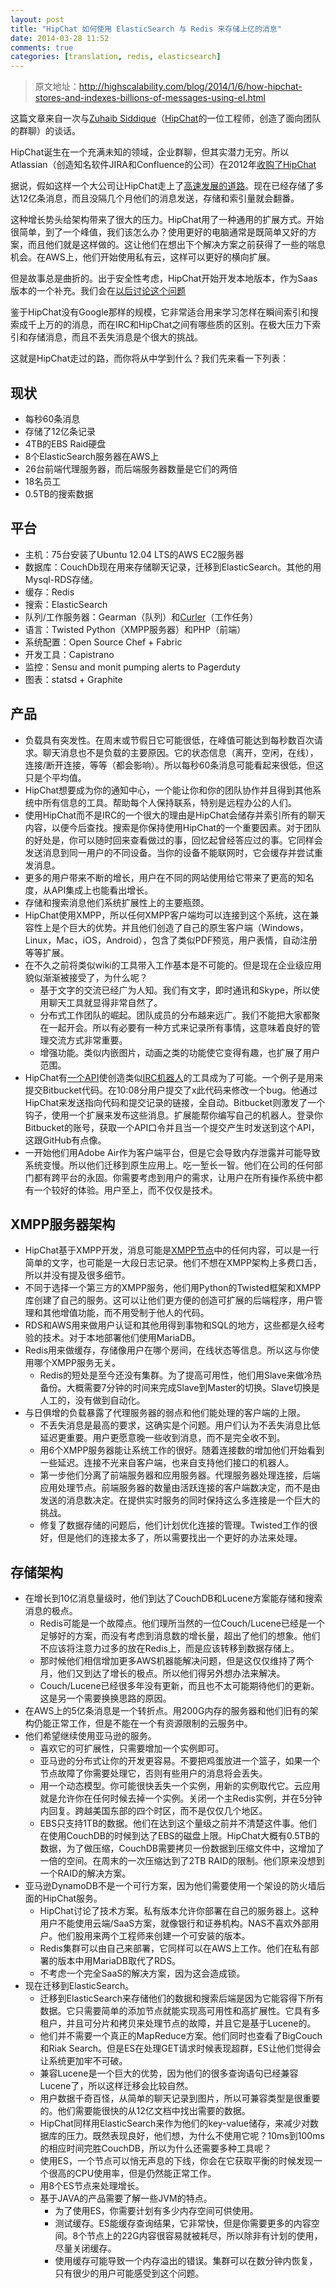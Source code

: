 ```yaml
---
layout: post
title: "HipChat 如何使用 ElasticSearch 与 Redis 来存储上亿的消息"
date: 2014-03-28 11:52
comments: true
categories: [translation, redis, elasticsearch]
---
```


> 原文地址：<http://highscalability.com/blog/2014/1/6/how-hipchat-stores-and-indexes-billions-of-messages-using-el.html>

这篇文章来自一次与[Zuhaib Siddique](http://www.linkedin.com/in/zuhaib)（[HipChat](https://www.hipchat.com/)的一位工程师，创造了面向团队的群聊）的谈话。

HipChat诞生在一个充满未知的领域，企业群聊，但其实潜力无穷。所以Atlassian（创造知名软件JIRA和Confluence的公司）在2012年[收购了HipChat](http://blog.hipchat.com/2012/03/07/weve-been-acquired-by-atlassian/)

据说，假如这样一个大公司让HipChat走上了[高速发展的道路](https://s3.amazonaws.com/uploads.hipchat.com/10804/368466/10joz8sztfw4dfc/HipChat1B.jpg)。现在已经存储了多达12亿条消息，而且没隔几个月他们的消息发送，存储和索引量就会翻番。

这种增长势头给架构带来了很大的压力。HipChat用了一种通用的扩展方式。开始很简单，到了一个峰值，我们该怎么办？使用更好的电脑通常是既简单又好的方案，而且他们就是这样做的。这让他们在想出下个解决方案之前获得了一些的喘息机会。在AWS上，他们开始使用私有云，这样可以更好的横向扩展。

但是故事总是曲折的。出于安全性考虑，HipChat开始开发本地版本，作为Saas版本的一个补充。我们会在[以后讨论这个问题](http://highscalability.com/blog/2014/1/8/under-snowdens-light-software-architecture-choices-become-mu.html)

鉴于HipChat没有Google那样的规模，它非常适合用来学习怎样在瞬间索引和搜索成千上万的的消息，而在IRC和HipChat之间有哪些质的区别。在极大压力下索引和存储消息，而且不丢失消息是个很大的挑战。

这就是HipChat走过的路，而你将从中学到什么？我们先来看一下列表：

## 现状
* 每秒60条消息
* 存储了12亿条记录
* 4TB的EBS Raid硬盘
* 8个ElasticSearch服务器在AWS上
* 26台前端代理服务器，而后端服务器数量是它们的两倍
* 18名员工
* 0.5TB的搜索数据

## 平台
* 主机：75台安装了Ubuntu 12.04 LTS的AWS EC2服务器
* 数据库：CouchDb现在用来存储聊天记录，迁移到ElasticSearch。其他的用Mysql-RDS存储。
* 缓存：Redis
* 搜索：ElasticSearch
* 队列/工作服务器：Gearman（队列）和[Curler](https://github.com/powdahound/curler)（工作任务）
* 语言：Twisted Python（XMPP服务器）和PHP（前端）
* 系统配置：Open Source Chef + Fabric
* 开发工具：Capistrano
* 监控：Sensu and monit pumping alerts to Pagerduty
* 图表：statsd + Graphite

## 产品

* 负载具有突发性。在周末或节假日它可能很低，在峰值可能达到每秒数百次请求。聊天消息也不是负载的主要原因。它的状态信息（离开，空闲，在线），连接/断开连接，等等（都会影响）。所以每秒60条消息可能看起来很低，但这只是个平均值。
* HipChat想要成为你的通知中心，一个能让你和你的团队协作并且得到其他系统中所有信息的工具。帮助每个人保持联系，特别是远程办公的人们。
* 使用HipChat而不是IRC的一个很大的理由是HipChat会储存并索引所有的聊天内容，以便今后查找。搜索是你保持使用HipChat的一个重要因素。对于团队的好处是，你可以随时回来查看做过的事，回忆起曾经答应过的事。它同样会发送消息到同一用户的不同设备。当你的设备不能联网时，它会缓存并尝试重发消息。
* 更多的用户带来不断的增长，用户在不同的网站使用给它带来了更高的知名度，从API集成上也能看出增长。
* 存储和搜索消息他们系统扩展性上的主要瓶颈。
* HipChat使用XMPP，所以任何XMPP客户端均可以连接到这个系统，这在兼容性上是个巨大的优势。并且他们创造了自己的原生客户端（Windows，Linux，Mac，iOS，Android），包含了类似PDF预览，用户表情，自动注册等等扩展。
* 在不久之前将类似wiki的工具带入工作基本是不可能的。但是现在企业级应用貌似渐渐被接受了，为什么呢？
  * 基于文字的交流已经广为人知。我们有文字，即时通讯和Skype，所以使用聊天工具就显得非常自然了。
  * 分布式工作团队的崛起。团队成员的分布越来远广。我们不能把大家都聚在一起开会。所以有必要有一种方式来记录所有事情，这意味着良好的管理交流方式非常重要。
  * 增强功能。类似内嵌图片，动画之类的功能使它变得有趣，也扩展了用户范围。
* HipChat有[一个API](https://www.hipchat.com/docs/api)使创造类似[IRC机器人](http://en.wikipedia.org/wiki/Internet_Relay_Chat_bot)的工具成为了可能。一个例子是用来提交Bitbucket代码。在10:08分用户提交了x此代码来修改一个bug。他通过HipChat来发送指向代码和提交记录的链接，全自动。Bitbucket则激发了一个钩子，使用一个扩展来发布这些消息。扩展能帮你编写自己的机器人。登录你Bitbucket的账号，获取一个API口令并且当一个提交产生时发送到这个API，这跟GitHub有点像。
* 一开始他们用Adobe Air作为客户端平台，但是它会导致内存泄露并可能导致系统变慢。所以他们迁移到原生应用上。吃一堑长一智。他们在公司的任何部门都有跨平台的永固。你需要考虑到用户的需求，让用户在所有操作系统中都有一个较好的体验。用户至上，而不仅仅是技术。

## XMPP服务器架构
* HipChat基于XMPP开发，消息可能是[XMPP节点](http://xmpp.org/rfcs/rfc3920.html)中的任何内容，可以是一行简单的文字，也可能是一大段日志记录。他们不想在XMPP架构上多费口舌，所以并没有提及很多细节。
* 不同于选择一个第三方的XMPP服务，他们用Python的Twisted框架和XMPP库创建了自己的服务。这可以让他们更方便的创造可扩展的后端程序，用户管理和其他增值功能，而不用受制于他人的代码。
* RDS和AWS用来做用户认证和其他用得到事物和SQL的地方，这些都是久经考验的技术。对于本地部署他们使用MariaDB。
* Redis用来做缓存，存储像用户在哪个房间，在线状态等信息。所以这与你使用哪个XMPP服务无关。
  * Redis的短处是至今还没有集群。为了提高可用性，他们用Slave来做冷热备份。大概需要7分钟的时间来完成Slave到Master的切换。Slave切换是人工的，没有做到自动化。
* 与日俱增的负载暴露了代理服务器的弱点和他们能处理的客户端的上限。
  * 不丢失消息是最高的要求，这确实是个问题。用户们认为不丢失消息比低延迟更重要。用户更愿意晚一些收到消息，而不是完全收不到。
  * 用6个XMPP服务器能让系统工作的很好。随着连接数的增加他们开始看到一些延迟。连接不光来自客户端，也来自支持他们接口的机器人。
  * 第一步他们分离了前端服务器和应用服务器。代理服务器处理连接，后端应用处理节点。前端服务器的数量由活跃连接的客户端数决定，而不是由发送的消息数决定。在提供实时服务的同时保持这么多连接是一个巨大的挑战。
  * 修复了数据存储的问题后，他们计划优化连接的管理。Twisted工作的很好，但是他们的连接太多了，所以需要找出一个更好的办法来处理。

## 存储架构
* 在增长到10亿消息量级时，他们到达了CouchDB和Lucene方案能存储和搜索消息的极点。
  * Redis可能是一个故障点。他们理所当然的一位Couch/Lucene已经是一个足够好的方案，而没有考虑到消息数的增长量，超出了他们的想象。他们不应该将注意力过多的放在Redis上，而是应该转移到数据存储上。
  * 那时候他们相信增加更多AWS机器能解决问题，但是这仅仅维持了两个月，他们又到达了增长的极点。所以他们得另外想办法来解决。
  * Couch/Lucene已经很多年没有更新，而且也不太可能期待他们的更新。这是另一个需要换换思路的原因。
* 在AWS上的5亿条消息是一个转折点。用200G内存的服务器和他们旧有的架构仍能正常工作，但是不能在一个有资源限制的云服务中。
* 他们希望继续使用亚马逊的服务。
  * 喜欢它的可扩展性，只需要增加一个实例即可。
  * 亚马逊的分布式让你的开发更容易。不要把鸡蛋放进一个篮子，如果一个节点故障了你需要处理它，否则有些用户的消息将会丢失。
  * 用一个动态模型。你可能很快丢失一个实例，用新的实例取代它。云应用就是允许你在任何时候去掉一个实例。关闭一个主Redis实例，并在5分钟内回复。跨越美国东部的四个时区，而不是仅仅几个地区。
  * EBS只支持1TB的数据。他们在达到这个量级之前并不清楚这件事。他们在使用CouchDB的时候到达了EBS的磁盘上限。HipChat大概有0.5TB的数据，为了做压缩，CouchDB需要拷贝一份数据到压缩文件中，这增加了一倍的空间。在周末的一次压缩达到了2TB RAID的限制。他们原来没想到一个RAID的解决方案。
* 亚马逊DynamoDB不是一个可行方案，因为他们需要使用一个架设的防火墙后面的HipChat服务。
  * HipChat讨论了技术方案。私有版本允许你部署在自己的服务器上。这种用户不能使用云端/SaaS方案，就像银行和证券机构。NAS不喜欢外部用户。他们股用来两个工程师来创建一个可安装的版本。
  * Redis集群可以由自己来部署，它同样可以在AWS上工作。他们在私有部署的版本中用MariaDB取代了RDS。
  * 不考虑一个完全SaaS的解决方案，因为这会造成锁。
* 现在迁移到ElasticSearch。
  * 迁移到ElasticSearch来存储他们的数据和搜索后端是因为它能容得下所有数据。它只需要简单的添加节点就能实现高可用性和高扩展性。它具有多租户，并且可分片和拷贝来处理节点的故障，并且它是基于Lucene的。
  * 他们并不需要一个真正的MapReduce方案。他们同时也查看了BigCouch和Riak Search。但是ES在处理GET请求时候表现超群，ES让他们觉得会让系统更加牢不可破。
  * 兼容Lucene是一个巨大的优势，因为他们的很多查询语句已经兼容Lucene了，所以这样迁移会比较自然。
  * 用户数据千奇百怪，从简单的聊天记录到图片，所以可兼容类型是很重要的。他们需要能很快的从12亿文档中找出需要的数据。
  * HipChat同样用ElasticSearch来作为他们的key-value储存，来减少对数据库的压力。既然表现良好，他们想，为什么不使用它呢？10ms到100ms的相应时间完胜CouchDB，所以为什么还需要多种工具呢？
  * 使用ES，一个节点可以悄无声息的下线，你会在它获取平衡的时候发现一个很高的CPU使用率，但是仍然能正常工作。
  * 用8个ES节点来处理增长。
  * 基于JAVA的产品需要了解一些JVM的特点。
    * 为了使用ES，你需要计划有多少内存空间可供使用。
    * 测试缓存。ES能缓存查询结果，它非常快，但是你需要更多的内容空间。8个节点上的22G内容很容易就被耗尽，所以除非有计划的使用，尽量关闭缓存。
    * 使用缓存可能导致一个内存溢出的错误。集群可以在数分钟内恢复，只有很少的用户可能感受到这个问题。


